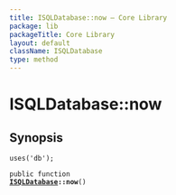 ```yaml
---
title: ISQLDatabase::now — Core Library
package: lib
packageTitle: Core Library
layout: default
className: ISQLDatabase
type: method
---
```


# ISQLDatabase::now

## Synopsis

<code>uses('db');</code>

<code>public function <b><a href="ISQLDatabase">ISQLDatabase</a>::now</b>()</code>

